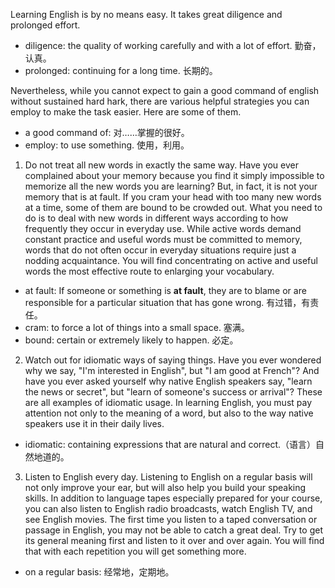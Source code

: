 Learning English is by no means easy. It takes great diligence and prolonged effort.

* diligence: the quality of working carefully and with a lot of effort. 勤奋，认真。
* prolonged: continuing for a long time. 长期的。

Nevertheless, while you cannot expect to gain a good command of english without sustained hard hark, there are various helpful strategies you can employ to make the task easier. Here are some of them.

* a good command of: 对……掌握的很好。
* employ: to use something. 使用，利用。

1. Do not treat all new words in exactly the same way. Have you ever complained about your memory because you find it simply impossible to memorize all the new words you are learning? But, in fact, it is not your memory that is at fault. If you cram your head with too many new words at a time, some of them are bound to be crowded out. What you need to do is to deal with new words in different ways according to how frequently they occur in everyday use. While active words demand constant practice and useful words must be committed to memory, words that do not often occur in everyday situations require just a nodding acquaintance. You will find concentrating on active and useful words the most effective route to enlarging your vocabulary.

* at fault: If someone or something is **at fault**, they are to blame or are responsible for a particular situation that has gone wrong. 有过错，有责任。
* cram: to force a lot of things into a small space. 塞满。
* bound: certain or extremely likely to happen. 必定。

2. Watch out for idiomatic ways of saying things. Have you ever wondered why we say, "I'm interested in English", but "I am good at French"? And have you ever asked yourself why native English speakers say, "learn the news or secret", but "learn of someone's success or arrival"? These are all examples of idiomatic usage. In learning English, you must pay attention not only to the meaning of a word, but also to the way native speakers use it in their daily lives.

* idiomatic: containing expressions that are natural and correct.（语言）自然地道的。

3. Listen to English every day. Listening to English on a regular basis will not only improve your ear, but will also help you build your speaking skills. In addition to language tapes especially prepared for your course, you can also listen to English radio broadcasts, watch English TV, and see English movies. The first time you listen to a taped conversation or passage in English, you may not be able to catch a great deal. Try to get its general meaning first and listen to it over and over again. You will find that with each repetition you will get something more.

* on a regular basis: 经常地，定期地。
